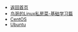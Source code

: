 <!-- docs/_sidebar.md -->

* [返回首页](/)
* [鸟哥的Linux私房菜-基础学习篇](/Linux/鸟哥的Linux私房菜-基础学习篇 "鸟哥的Linux私房菜-基础学习篇")
* [CentOS](/Linux/CentOS "CentOS相关")
* [Ubuntu](/Linux/Ubuntu "Ubuntu相关")